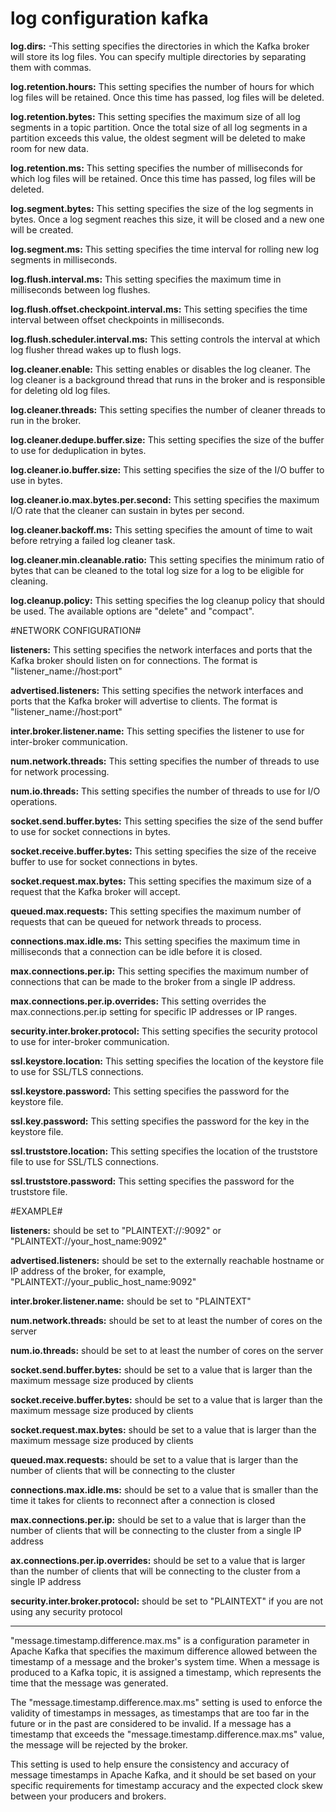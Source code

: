 # log configuration kafka

**log.dirs:** -This setting specifies the directories in which the Kafka broker will store its log files. You can specify multiple directories by separating them with commas.

**log.retention.hours:** This setting specifies the number of hours for which log files will be retained. Once this time has passed, log files will be deleted.

**log.retention.bytes:** This setting specifies the maximum size of all log segments in a topic partition. Once the total size of all log segments in a partition exceeds this value, the oldest segment will be deleted to make room for new data.

**log.retention.ms:** This setting specifies the number of milliseconds for which log files will be retained. Once this time has passed, log files will be deleted.

**log.segment.bytes:** This setting specifies the size of the log segments in bytes. Once a log segment reaches this size, it will be closed and a new one will be created.

**log.segment.ms:** This setting specifies the time interval for rolling new log segments in milliseconds.

**log.flush.interval.ms:** This setting specifies the maximum time in milliseconds between log flushes.

**log.flush.offset.checkpoint.interval.ms:** This setting specifies the time interval between offset checkpoints in milliseconds.

**log.flush.scheduler.interval.ms:** This setting controls the interval at which log flusher thread wakes up to flush logs.

**log.cleaner.enable:** This setting enables or disables the log cleaner. The log cleaner is a background thread that runs in the broker and is responsible for deleting old log files.

**log.cleaner.threads:** This setting specifies the number of cleaner threads to run in the broker.

**log.cleaner.dedupe.buffer.size:** This setting specifies the size of the buffer to use for deduplication in bytes.

**log.cleaner.io.buffer.size:** This setting specifies the size of the I/O buffer to use in bytes.

**log.cleaner.io.max.bytes.per.second:** This setting specifies the maximum I/O rate that the cleaner can sustain in bytes per second.

**log.cleaner.backoff.ms:** This setting specifies the amount of time to wait before retrying a failed log cleaner task.

**log.cleaner.min.cleanable.ratio:** This setting specifies the minimum ratio of bytes that can be cleaned to the total log size for a log to be eligible for cleaning.

**log.cleanup.policy:** This setting specifies the log cleanup policy that should be used. The available options are "delete" and "compact".

#NETWORK CONFIGURATION#

**listeners:** This setting specifies the network interfaces and ports that the Kafka broker should listen on for connections. The format is "listener_name://host:port"

**advertised.listeners:** This setting specifies the network interfaces and ports that the Kafka broker will advertise to clients. The format is "listener_name://host:port"

**inter.broker.listener.name:** This setting specifies the listener to use for inter-broker communication.

**num.network.threads:** This setting specifies the number of threads to use for network processing.

**num.io.threads:** This setting specifies the number of threads to use for I/O operations.

**socket.send.buffer.bytes:** This setting specifies the size of the send buffer to use for socket connections in bytes.

**socket.receive.buffer.bytes:** This setting specifies the size of the receive buffer to use for socket connections in bytes.

**socket.request.max.bytes:** This setting specifies the maximum size of a request that the Kafka broker will accept.

**queued.max.requests:** This setting specifies the maximum number of requests that can be queued for network threads to process.

**connections.max.idle.ms:** This setting specifies the maximum time in milliseconds that a connection can be idle before it is closed.

**max.connections.per.ip:** This setting specifies the maximum number of connections that can be made to the broker from a single IP address.

**max.connections.per.ip.overrides:** This setting overrides the max.connections.per.ip setting for specific IP addresses or IP ranges.

**security.inter.broker.protocol:** This setting specifies the security protocol to use for inter-broker communication.

**ssl.keystore.location:** This setting specifies the location of the keystore file to use for SSL/TLS connections.

**ssl.keystore.password:** This setting specifies the password for the keystore file.

**ssl.key.password:** This setting specifies the password for the key in the keystore file.

**ssl.truststore.location:** This setting specifies the location of the truststore file to use for SSL/TLS connections.

**ssl.truststore.password:** This setting specifies the password for the truststore file.

#EXAMPLE#
 
 **listeners:** should be set to "PLAINTEXT://:9092" or "PLAINTEXT://your_host_name:9092"

**advertised.listeners:** should be set to the externally reachable hostname or IP address of the broker, for example, "PLAINTEXT://your_public_host_name:9092"

**inter.broker.listener.name:** should be set to "PLAINTEXT"

**num.network.threads:** should be set to at least the number of cores on the server

**num.io.threads:** should be set to at least the number of cores on the server

**socket.send.buffer.bytes:** should be set to a value that is larger than the maximum message size produced by clients

**socket.receive.buffer.bytes:** should be set to a value that is larger than the maximum message size produced by clients

**socket.request.max.bytes:** should be set to a value that is larger than the maximum message size produced by clients

**queued.max.requests:** should be set to a value that is larger than the number of clients that will be connecting to the cluster

**connections.max.idle.ms:** should be set to a value that is smaller than the time it takes for clients to reconnect after a connection is closed

**max.connections.per.ip:** should be set to a value that is larger than the number of clients that will be connecting to the cluster from a single IP address

**ax.connections.per.ip.overrides:** should be set to a value that is larger than the number of clients that will be connecting to the cluster from a single IP address

**security.inter.broker.protocol:** should be set to "PLAINTEXT" if you are not using any security protocol


---

"message.timestamp.difference.max.ms" is a configuration parameter in Apache Kafka that specifies the maximum difference allowed between the timestamp of a message and the broker's system time. When a message is produced to a Kafka topic, it is assigned a timestamp, which represents the time that the message was generated.

The "message.timestamp.difference.max.ms" setting is used to enforce the validity of timestamps in messages, as timestamps that are too far in the future or in the past are considered to be invalid. If a message has a timestamp that exceeds the "message.timestamp.difference.max.ms" value, the message will be rejected by the broker.

This setting is used to help ensure the consistency and accuracy of message timestamps in Apache Kafka, and it should be set based on your specific requirements for timestamp accuracy and the expected clock skew between your producers and brokers.